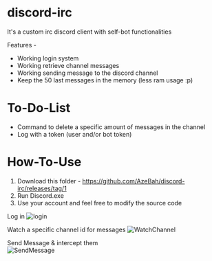 # discord-irc
It's a custom irc discord client with self-bot functionalities


Features -

- Working login system
- Working retrieve channel messages
- Working sending message to the discord channel
- Keep the 50 last messages in the memory (less ram usage :p)

# To-Do-List
- Command to delete a specific amount of messages in the channel
- Log with a token (user and/or bot token)

# How-To-Use
1) Download this folder - https://github.com/AzeBah/discord-irc/releases/tag/1
2) Run Discord.exe
3) Use your account and feel free to modify the source code  


Log in 
![login](https://i.imgur.com/tRfWruo.png)


Watch a specific channel id for messages
![WatchChannel](https://i.imgur.com/v2LjX1s.png)

Send Message & intercept them<br/>
![SendMessage](https://i.imgur.com/Kxk0Yh5.gif)
